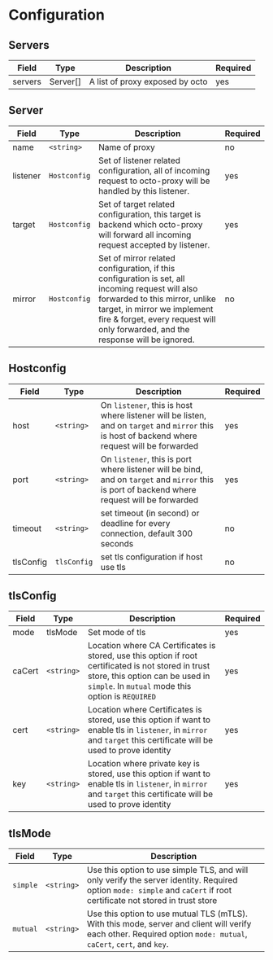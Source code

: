 # Configuration

## Servers
| Field    | Type          | Description                     | Required |
| -------- | ------------- | ------------------------------- | -------- |
| servers  | Server[]      | A list of proxy exposed by octo | yes      |


## Server

| Field    | Type          | Description   | Required |
| -------- | ------------- | ------------- | -------- |
| name     | `<string>`    | Name of proxy | no       |
| listener | `Hostconfig`  | Set of listener related configuration, all of incoming request to octo-proxy will be handled by this listener.            | yes      |
| target   | `Hostconfig`  | Set of target related configuration, this target is backend which octo-proxy will forward all incoming request accepted by listener.            | yes      |
| mirror   | `Hostconfig`  | Set of mirror related configuration, if this configuration is set, all incoming request will also forwarded to this mirror, unlike target, in mirror we implement fire & forget, every request will only forwarded, and the response will be ignored.            | no       |

## Hostconfig
| Field     | Type          | Description                     | Required |
| --------- | ------------- | ------------------------------- | -------- |
| host      | `<string>`    | On `listener`, this is host where listener will be listen, and on `target` and `mirror` this is host of backend where request will be forwarded | yes      |
| port      | `<string>`    | On `listener`, this is port where listener will be bind, and on `target` and `mirror` this is port of backend where request will be forwarded | yes      |
| timeout   | `<string>`    | set timeout (in second) or deadline for every connection, default 300 seconds | no      |
| tlsConfig | `tlsConfig`   | set tls configuration if host use tls | no      |


## tlsConfig
| Field    | Type          | Description                     | Required |
| -------- | ------------- | ------------------------------- | -------- |
| mode     | tlsMode       | Set mode of tls                 | yes      |
| caCert   | `<string>`    | Location where CA Certificates is stored, use this option if root certificated is not stored in trust store, this option can be used in `simple`. In `mutual` mode this option is `REQUIRED`                 | yes      |
| cert     | `<string>`    | Location where Certificates is stored, use this option if want to enable tls in `listener`, in `mirror` and `target` this certificate will be used to prove identity                  | yes      |
| key      | `<string>`    | Location where private key is stored, use this option if want to enable tls in `listener`, in `mirror` and `target` this certificate will be used to prove identity                  | yes      |


## tlsMode
| Field     | Type          | Description                     |
| --------- | ------------- | ------------------------------- 
| `simple`  | `<string>`    | Use this option to use simple TLS, and will only verify the server identity. Required option `mode: simple` and `caCert` if root certificate not stored in trust store |
| `mutual`  | `<string>`    | Use this option to use mutual TLS (mTLS). With this mode, server and client will verify each other. Required option `mode: mutual`, `caCert`, `cert`, and `key`. |
